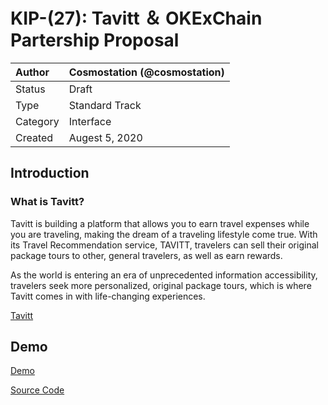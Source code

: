 # KIP-(27): Tavitt ＆ OKExChain Partership Proposal

| Author   | Cosmostation (@cosmostation) |
| :------- | ---------------------- |
| Status   | Draft                  |
| Type     | Standard Track         |
| Category | Interface              |
| Created  | Augest 5, 2020           |

## Introduction

### What is Tavitt? 

Tavitt is building a platform that allows you to earn travel expenses while you are traveling, making the dream of a traveling lifestyle come true. With its Travel Recommendation service, TAVITT, travelers can sell their original package tours to other, general travelers, as well as earn rewards.

As the world is entering an era of unprecedented information accessibility, travelers seek more personalized, original package tours, which is where Tavitt comes in with life-changing experiences.

[Tavitt](https://tavittwallet.io/)

## Demo

[Demo](http://www.greenguardians.org/)


[Source Code](https://github.com/caixin007/tavitt_okexchain)
